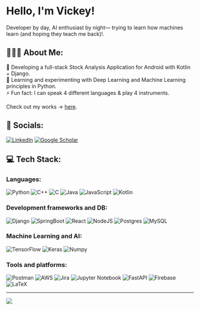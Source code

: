# Hello, I'm Vickey!
Developer by day, AI enthusiast by night— trying to learn how machines learn (and hoping they teach me back)!.

## 👨🏽‍💻 About Me:
🔭 Developing a full-stack Stock Analysis Application for Android with Kotlin + Django.<br>
🧠 Learning and experimenting with Deep Learning and Machine Learning principles in Python. <br>
⚡ Fun fact: I can speak 4 different languages & play 4 instruments.<br>

Check out my works -> [here](https://vickeyghimire.netlify.app/).


## 📱 Socials:
[![LinkedIn](https://img.shields.io/badge/LinkedIn-%230077B5.svg?logo=linkedin&logoColor=white)](https://linkedin.com/in/vickeyjung) [![Google Scholar](https://img.shields.io/badge/GoogleScholar-%230077B5.svg?logo=linkedin&logoColor=white)](https://scholar.google.com/citations?user=67DZ3H0AAAAJ&hl=en) 

## 💻 Tech Stack:

###  Languages: 
![Python](https://img.shields.io/badge/python-3670A0?style=for-the-badge&logo=python&logoColor=ffdd54) ![C++](https://img.shields.io/badge/c++-%2300599C.svg?style=for-the-badge&logo=c%2B%2B&logoColor=white) ![C](https://img.shields.io/badge/c-%2300599C.svg?style=for-the-badge&logo=c&logoColor=white) ![Java](https://img.shields.io/badge/java-%23ED8B00.svg?style=for-the-badge&logo=openjdk&logoColor=white) ![JavaScript](https://img.shields.io/badge/javascript-%23323330.svg?style=for-the-badge&logo=javascript&logoColor=%23F7DF1E)  ![Kotlin](https://img.shields.io/badge/kotlin-%237F52FF.svg?style=for-the-badge&logo=kotlin&logoColor=white)

### Development frameworks and DB:
![Django](https://img.shields.io/badge/django-%23092E20.svg?style=for-the-badge&logo=django&logoColor=white) ![SpringBoot](https://img.shields.io/badge/Spring_Boot-6DB33F?style=for-the-badge&logo=spring-boot&logoColor=white) ![React](https://img.shields.io/badge/react-%2320232a.svg?style=for-the-badge&logo=react&logoColor=%2361DAFB) ![NodeJS](https://img.shields.io/badge/node.js-6DA55F?style=for-the-badge&logo=node.js&logoColor=white)
 ![Postgres](https://img.shields.io/badge/postgres-%23316192.svg?style=for-the-badge&logo=postgresql&logoColor=white) ![MySQL](https://img.shields.io/badge/mysql-4479A1.svg?style=for-the-badge&logo=mysql&logoColor=white)

### Machine Learning and AI:
![TensorFlow](https://img.shields.io/badge/TensorFlow-FF6F00?style=for-the-badge&logo=tensorflow&logoColor=white) ![Keras](https://img.shields.io/badge/Keras-150458?style=for-the-badge&logo=keras&logoColor=white) ![Numpy](https://img.shields.io/badge/NumPy-013243?style=for-the-badge&logo=numpy&logoColor=white)
 
### Tools and platforms:
![Postman](https://img.shields.io/badge/Postman-FF6C37?style=for-the-badge&logo=postman&logoColor=white) ![AWS](https://img.shields.io/badge/AWS-FF9900?style=for-the-badge&logo=amazonaws&logoColor=white) ![Jira](https://img.shields.io/badge/Jira-0052CC?style=for-the-badge&logo=jira&logoColor=white) ![Jupyter Notebook](https://img.shields.io/badge/JupyterNoteBook-013243?style=for-the-badge&logo=jupyter&logoColor=white) ![FastAPI](https://img.shields.io/badge/FastAPI-005571?style=for-the-badge&logo=fastapi) ![Firebase](https://img.shields.io/badge/Firebase-FFCA28?style=for-the-badge&logo=firebase&logoColor=black) ![LaTeX](https://img.shields.io/badge/latex-%23008080.svg?style=for-the-badge&logo=latex&logoColor=white)




---
[![](https://visitcount.itsvg.in/api?id=junggeyy&icon=0&color=0)](https://visitcount.itsvg.in)

<!-- Proudly created with GPRM ( https://gprm.itsvg.in ) -->

<!--
**junggeyy/junggeyy** is a ✨ _special_ ✨ repository because its `README.md` (this file) appears on your GitHub profile.

Here are some ideas to get you started:

- 🔭 I’m currently working on ...
- 🌱 I’m currently learning ...
- 👯 I’m looking to collaborate on ...
- 🤔 I’m looking for help with ...
- 💬 Ask me about ...
- 📫 How to reach me: ...
- 😄 Pronouns: ...
- ⚡ Fun fact: ...
-->
